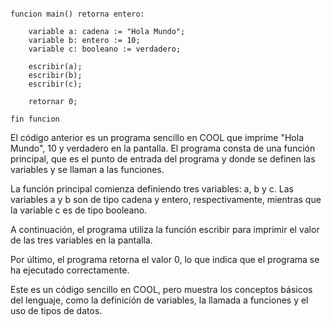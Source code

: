 ```cool

funcion main() retorna entero:

    variable a: cadena := "Hola Mundo";
    variable b: entero := 10;
    variable c: booleano := verdadero;

    escribir(a);
    escribir(b);
    escribir(c);

    retornar 0;

fin funcion

```

El código anterior es un programa sencillo en COOL que imprime "Hola Mundo", 10 y verdadero en la pantalla. El programa consta de una función principal, que es el punto de entrada del programa y donde se definen las variables y se llaman a las funciones.

La función principal comienza definiendo tres variables: a, b y c. Las variables a y b son de tipo cadena y entero, respectivamente, mientras que la variable c es de tipo booleano.

A continuación, el programa utiliza la función escribir para imprimir el valor de las tres variables en la pantalla.

Por último, el programa retorna el valor 0, lo que indica que el programa se ha ejecutado correctamente.

Este es un código sencillo en COOL, pero muestra los conceptos básicos del lenguaje, como la definición de variables, la llamada a funciones y el uso de tipos de datos.